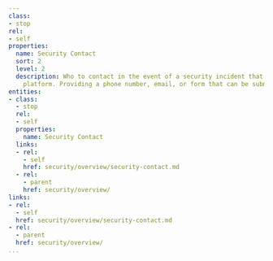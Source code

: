 ```yaml
---
class:
- stop
rel:
- self
properties:
  name: Security Contact
  sort: 2
  level: 2
  description: Who to contact in the event of a security incident that concerns the
    platform. Providing a phone number, email, or form that can be submitted.
entities:
- class:
  - stop
  rel:
  - self
  properties:
    name: Security Contact
  links:
  - rel:
    - self
    href: security/overview/security-contact.md
  - rel:
    - parent
    href: security/overview/
links:
- rel:
  - self
  href: security/overview/security-contact.md
- rel:
  - parent
  href: security/overview/
...
```


